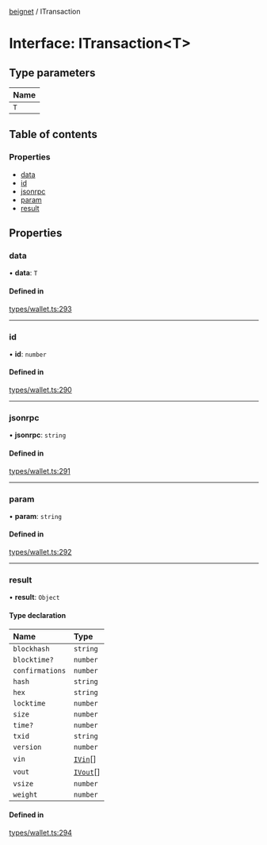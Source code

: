 [beignet](../README.md) / ITransaction

# Interface: ITransaction<T\>

## Type parameters

| Name |
| :------ |
| `T` |

## Table of contents

### Properties

- [data](ITransaction.md#data)
- [id](ITransaction.md#id)
- [jsonrpc](ITransaction.md#jsonrpc)
- [param](ITransaction.md#param)
- [result](ITransaction.md#result)

## Properties

### data

• **data**: `T`

#### Defined in

[types/wallet.ts:293](https://github.com/synonymdev/beignet/blob/8f99086/src/types/wallet.ts#L293)

___

### id

• **id**: `number`

#### Defined in

[types/wallet.ts:290](https://github.com/synonymdev/beignet/blob/8f99086/src/types/wallet.ts#L290)

___

### jsonrpc

• **jsonrpc**: `string`

#### Defined in

[types/wallet.ts:291](https://github.com/synonymdev/beignet/blob/8f99086/src/types/wallet.ts#L291)

___

### param

• **param**: `string`

#### Defined in

[types/wallet.ts:292](https://github.com/synonymdev/beignet/blob/8f99086/src/types/wallet.ts#L292)

___

### result

• **result**: `Object`

#### Type declaration

| Name | Type |
| :------ | :------ |
| `blockhash` | `string` |
| `blocktime?` | `number` |
| `confirmations` | `number` |
| `hash` | `string` |
| `hex` | `string` |
| `locktime` | `number` |
| `size` | `number` |
| `time?` | `number` |
| `txid` | `string` |
| `version` | `number` |
| `vin` | [`IVin`](IVin.md)[] |
| `vout` | [`IVout`](IVout.md)[] |
| `vsize` | `number` |
| `weight` | `number` |

#### Defined in

[types/wallet.ts:294](https://github.com/synonymdev/beignet/blob/8f99086/src/types/wallet.ts#L294)
